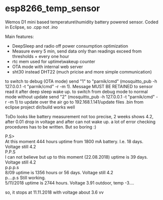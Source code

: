 # esp8266_temp_sensor
Wemos D1 mini based temperature\humidity battery powered sensor. Coded in Eclipse, so .cpp not .ino

Main features:
- DeepSleep and radio off power consumption optimization
- Measure every 5 min, send data only than readings exceed from thresholds + every one hour
- rtc mem used for uptime\wakeup counter 
- OTA mode with internal web server
- sht30 instead DHT22 (much pricise and more simple communication)
 
 
 to switch to debug (OTA mode) send "1" to "parnik/cmd" (mosquitto_pub -h 127.0.0.1 -t "parnik/cmd" -r -m 1). Message MUST BE RETAINED to sensor read it after deep sleep wake up.
 to switch from debug mode to normal mode without update send "2"  (mosquitto_pub -h 127.0.0.1 -t "parnik/cmd" -r -m 1)
 to update over the air go to 192.168.1.141/update   files .bin from eclipse project dir/build works well
 
ToDo
looks like battery measurement not too precise, 2 weeks shows 4.2, after 0.01 drop in voltage and after can not wake up.
a lot of error checking procedures has to be written. But so boring :)  

P.S>  
At this moment 444 hours uptime from 1800 mA battery. I.e. 18 days. Voltage still 4.2  
P.P.S  
 I can not believe but up to this moment (22.08.2018) uptime is 39 days. Voltage still 4.2   
p.p.p.s  
8/09  uptime is 1356 hours or 56 days. Voltage still 4.2  
p....p.s
Still working.   
5/11/2018 uptime is  2744 hours. Voltage 3.91 outdoor, temp -3.... 

  
so, it stops at 11.11.2018 with voltage about 3.6 vv

